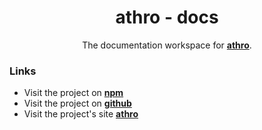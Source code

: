 
<h1 align="center">
athro - docs
</h1>
<p align="center">
The documentation workspace for <a href="https://www.npmjs.com/package/athro" target="_blank"><b>athro</b></a>.
<p>

### Links
- Visit the project on **[npm](https://www.npmjs.com/package/athro)** 
- Visit the project on **[github](https://github.com/arneesh/athro)** 
- Visit the project's site **[athro](https://athro-docs.vercel.app)** 
